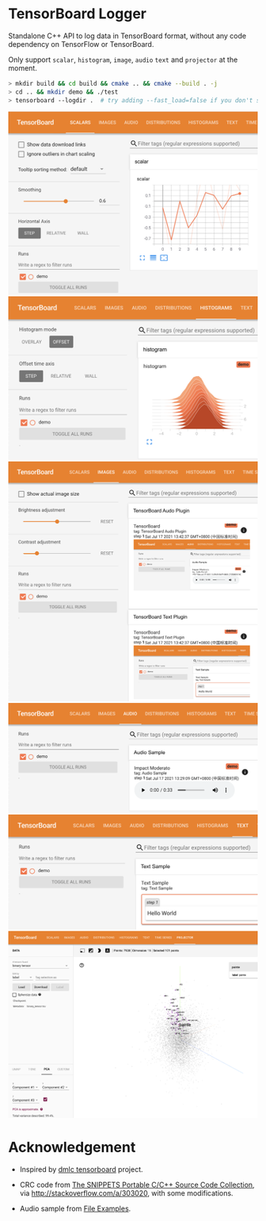 # TensorBoard Logger

Standalone C++ API to log data in TensorBoard format, without any code dependency on TensorFlow or TensorBoard.

Only support `scalar`, `histogram`, `image`, `audio` `text` and `projector` at the moment.

```bash
> mkdir build && cd build && cmake .. && cmake --build . -j
> cd .. && mkdir demo && ./test
> tensorboard --logdir .  # try adding --fast_load=false if you don't see projector tab
```

![scalar](./assets/scalar.png)
![histogram](./assets/histogram.png)
![image](./assets/image.png)
![audio](./assets/audio.png)
![text](./assets/text.png)
![embedding](./assets/embedding.png)

# Acknowledgement

- Inspired by [dmlc tensorboard](https://github.com/dmlc/tensorboard) project.

- CRC code from [The SNIPPETS Portable C/C++ Source Code Collection](http://web.archive.org/web/20080303102530/http://c.snippets.org/snip_lister.php?fname=crc_32.c), via http://stackoverflow.com/a/303020, with some modifications.

- Audio sample from [File Examples](https://file-examples.com/index.php/sample-audio-files/sample-wav-download/).
